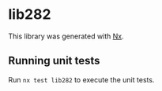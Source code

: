 # lib282

This library was generated with [Nx](https://nx.dev).

## Running unit tests

Run `nx test lib282` to execute the unit tests.
